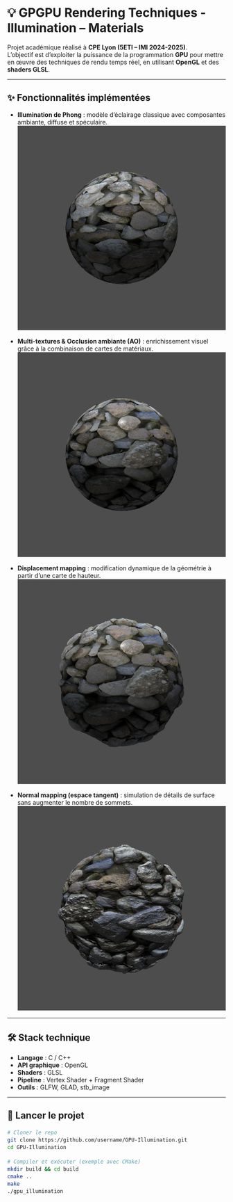 # 💡 GPGPU Rendering Techniques - Illumination – Materials

Projet académique réalisé à **CPE Lyon (5ETI – IMI 2024-2025)**.  
L’objectif est d’exploiter la puissance de la programmation **GPU** pour mettre en œuvre des techniques de rendu temps réel, en utilisant **OpenGL** et des **shaders GLSL**.

---

## ✨ Fonctionnalités implémentées

- **Illumination de Phong** : modèle d’éclairage classique avec composantes ambiante, diffuse et spéculaire.  
  ![Phong](images-readme/phong.png)

- **Multi-textures & Occlusion ambiante (AO)** : enrichissement visuel grâce à la combinaison de cartes de matériaux.  
  ![AO](images-readme/ao.png)

- **Displacement mapping** : modification dynamique de la géométrie à partir d’une carte de hauteur.  
  ![Displacement](images-readme/displacement.png)

- **Normal mapping (espace tangent)** : simulation de détails de surface sans augmenter le nombre de sommets.  
  ![Normal Mapping](images-readme/normal_mapping.png)

---

## 🛠️ Stack technique

- **Langage** : C / C++  
- **API graphique** : OpenGL  
- **Shaders** : GLSL  
- **Pipeline** : Vertex Shader + Fragment Shader  
- **Outils** : GLFW, GLAD, stb_image  

---

## 🚀 Lancer le projet

```bash
# Cloner le repo
git clone https://github.com/username/GPU-Illumination.git
cd GPU-Illumination

# Compiler et exécuter (exemple avec CMake)
mkdir build && cd build
cmake ..
make
./gpu_illumination

